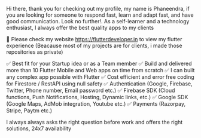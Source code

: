Hi there, thank you for checking out my profile, my name is Phaneendra, if you are looking for someone to respond fast, learn and adapt fast, and have good communication. Look no further!. As a self-learner and a technology enthusiast, I always offer the best quality apps to my clients

🔗 Please check my website https://flutterdeveloper.in to view my flutter experience
(Beacause most of my projects are for clients, i made those repositories as private)

✅ Best fit for your Startup idea or as a Team member
✅ Build and delivered more than 10 Flutter Mobile and Web apps on time from scratch
✅ I can built any complex app possible with Flutter
✅ Cost efficient and error free coding for Firestore / RestAPI using null safety
✅ Authentication (Google, Firebase, Twitter, Phone number, Email password etc.)
✅ Firebase SDK (Cloud functions, Push Notifications, Hosting, Dynamic links, etc.)
✅ Google SDK (Google Maps, AdMob integration, Youtube etc.)
✅ Payments (Razorpay, Stripe, Paytm etc.)

I always always asks the right question before work and offers the right solutions, 24x7 availability


